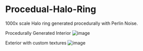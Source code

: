 # Procedual-Halo-Ring
1000x scale Halo ring generated procedurally with Perlin Noise.

Procedurally Generated Interior
![image](https://github.com/user-attachments/assets/85592306-cf24-4697-9120-33f904a28f7b)

Exterior with custom textures
![image](https://github.com/user-attachments/assets/9548cb12-148b-4811-ab70-a299c02d0b2a)
